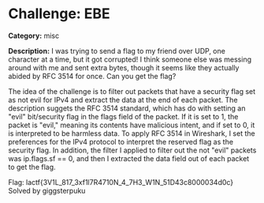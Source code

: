 # Challenge: EBE

**Category:** misc

**Description:** I was trying to send a flag to my friend over UDP, one character at a time, but it got corrupted! I think someone else was messing around with me and sent extra bytes, though it seems like they actually abided by RFC 3514 for once. Can you get the flag?

The idea of the challenge is to filter out packets that have a security flag set as not evil for IPv4 and extract the data at the end of each packet. The description suggets the RFC 3514 standard, which has do with setting an "evil" bit/security flag in the flags field of the packet. If it is set to 1, the packet is "evil,"
meaning its contents have malicious intent, and if set to 0, it is interpreted to be harmless data. To apply RFC 3514 in Wireshark, I set the preferences for the IPv4 protocol to interpret the reserved flag as the security flag. In addition, the filter I applied to filter out the not "evil" packets was ip.flags.sf == 0, and then I extracted the data field out of each packet to get the flag.



Flag: lactf{3V1L_817_3xf1l7R4710N_4_7H3_W1N_51D43c8000034d0c}
Solved by giggsterpuku
